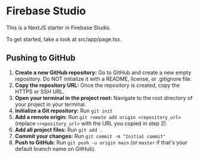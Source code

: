 # Firebase Studio

This is a NextJS starter in Firebase Studio.

To get started, take a look at src/app/page.tsx.

## Pushing to GitHub

1. **Create a new GitHub repository:** Go to GitHub and create a new empty repository. Do NOT initialize it with a README, license, or .gitignore file.
2. **Copy the repository URL:** Once the repository is created, copy the HTTPS or SSH URL.
3. **Open your terminal in the project root:** Navigate to the root directory of your project in your terminal.
4. **Initialize a Git repository:** Run `git init`
5. **Add a remote origin:** Run `git remote add origin <repository_url>` (replace `<repository_url>` with the URL you copied in step 2).
6. **Add all project files:** Run `git add .`
7. **Commit your changes:** Run `git commit -m "Initial commit"`
8. **Push to GitHub:** Run `git push -u origin main` (or `master` if that's your default branch name on GitHub).
